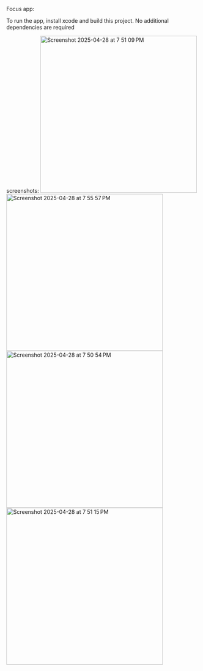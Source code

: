 Focus app:

To run the app, install xcode and build this project.
No additional dependencies are required

screenshots:
<img width="409" alt="Screenshot 2025-04-28 at 7 51 09 PM" src="https://github.com/user-attachments/assets/dd69827b-2d9d-42ce-b514-ad5310ce7457" />
<img width="409" alt="Screenshot 2025-04-28 at 7 55 57 PM" src="https://github.com/user-attachments/assets/3f5ac21a-82a4-4110-a3f8-fefa5c54b2b4" />
<img width="409" alt="Screenshot 2025-04-28 at 7 50 54 PM" src="https://github.com/user-attachments/assets/a75451b1-ce5a-450e-b0b6-bb9315fa249c" />
<img width="409" alt="Screenshot 2025-04-28 at 7 51 15 PM" src="https://github.com/user-attachments/assets/6f5eb72a-88d3-43df-80a9-be8cd357f05f" />
